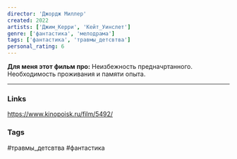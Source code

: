 ```yaml
---
director: 'Джордж Миллер'
created: 2022
artists: ['Джим_Керри', 'Кейт_Уинслет'] 
genre: ['фантастика', 'мелодрама']
tags: ['фантастика', 'травмы_детсвтва'] 
personal_rating: 6
---
```


**Для меня этот фильм про:**
Неизбежность предначртанного. Необходимость проживания и памяти опыта.

___
### Links
https://www.kinopoisk.ru/film/5492/

### Tags
#травмы_детсвтва 
#фантастика

